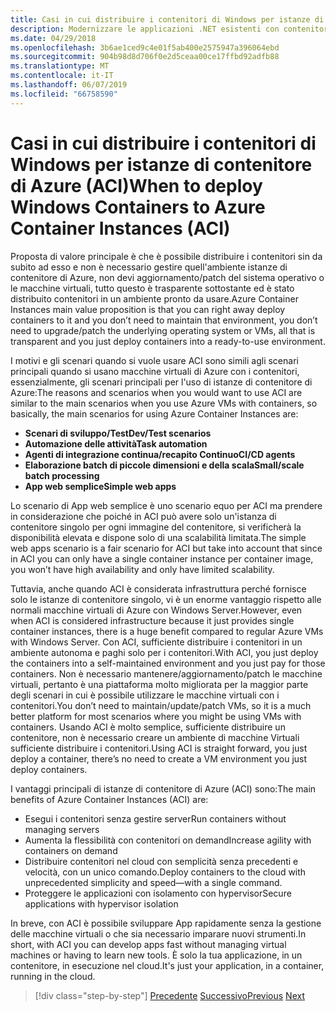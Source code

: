 ```yaml
---
title: Casi in cui distribuire i contenitori di Windows per istanze di contenitore di Azure (ACI)
description: Modernizzare le applicazioni .NET esistenti con contenitori Windows e il Cloud di Azure | Casi in cui distribuire i contenitori di Windows per istanze di contenitore di Azure (ACI)
ms.date: 04/29/2018
ms.openlocfilehash: 3b6ae1ced9c4e01f5ab400e2575947a396064ebd
ms.sourcegitcommit: 904b98d8d706f0e2d5ceaa00ce17ffbd92adfb88
ms.translationtype: MT
ms.contentlocale: it-IT
ms.lasthandoff: 06/07/2019
ms.locfileid: "66758590"
---
```

# <a name="when-to-deploy-windows-containers-to-azure-container-instances-aci"></a><span data-ttu-id="d9485-103">Casi in cui distribuire i contenitori di Windows per istanze di contenitore di Azure (ACI)</span><span class="sxs-lookup"><span data-stu-id="d9485-103">When to deploy Windows Containers to Azure Container Instances (ACI)</span></span>

<span data-ttu-id="d9485-104">Proposta di valore principale è che è possibile distribuire i contenitori sin da subito ad esso e non è necessario gestire quell'ambiente istanze di contenitore di Azure, non devi aggiornamento/patch del sistema operativo o le macchine virtuali, tutto questo è trasparente sottostante ed è stato distribuito contenitori in un ambiente pronto da usare.</span><span class="sxs-lookup"><span data-stu-id="d9485-104">Azure Container Instances main value proposition is that you can right away deploy containers to it and you don’t need to maintain that environment, you don’t need to upgrade/patch the underlying operating system or VMs, all that is transparent and you just deploy containers into a ready-to-use environment.</span></span>

<span data-ttu-id="d9485-105">I motivi e gli scenari quando si vuole usare ACI sono simili agli scenari principali quando si usano macchine virtuali di Azure con i contenitori, essenzialmente, gli scenari principali per l'uso di istanze di contenitore di Azure:</span><span class="sxs-lookup"><span data-stu-id="d9485-105">The reasons and scenarios when you would want to use ACI are similar to the main scenarios when you use Azure VMs with containers, so basically, the main scenarios for using Azure Container Instances are:</span></span>

- <span data-ttu-id="d9485-106">**Scenari di sviluppo/Test**</span><span class="sxs-lookup"><span data-stu-id="d9485-106">**Dev/Test scenarios**</span></span>
- <span data-ttu-id="d9485-107">**Automazione delle attività**</span><span class="sxs-lookup"><span data-stu-id="d9485-107">**Task automation**</span></span>
- <span data-ttu-id="d9485-108">**Agenti di integrazione continua/recapito Continuo**</span><span class="sxs-lookup"><span data-stu-id="d9485-108">**CI/CD agents**</span></span>
- <span data-ttu-id="d9485-109">**Elaborazione batch di piccole dimensioni e della scala**</span><span class="sxs-lookup"><span data-stu-id="d9485-109">**Small/scale batch processing**</span></span>
- <span data-ttu-id="d9485-110">**App web semplice**</span><span class="sxs-lookup"><span data-stu-id="d9485-110">**Simple web apps**</span></span>

<span data-ttu-id="d9485-111">Lo scenario di App web semplice è uno scenario equo per ACI ma prendere in considerazione che poiché in ACI può avere solo un'istanza di contenitore singolo per ogni immagine del contenitore, si verificherà la disponibilità elevata e dispone solo di una scalabilità limitata.</span><span class="sxs-lookup"><span data-stu-id="d9485-111">The simple web apps scenario is a fair scenario for ACI but take into account that since in ACI you can only have a single container instance per container image, you won’t have high availability and only have limited scalability.</span></span>

<span data-ttu-id="d9485-112">Tuttavia, anche quando ACI è considerata infrastruttura perché fornisce solo le istanze di contenitore singolo, vi è un enorme vantaggio rispetto alle normali macchine virtuali di Azure con Windows Server.</span><span class="sxs-lookup"><span data-stu-id="d9485-112">However, even when ACI is considered infrastructure because it just provides single container instances, there is a huge benefit compared to regular Azure VMs with Windows Server.</span></span> <span data-ttu-id="d9485-113">Con ACI, sufficiente distribuire i contenitori in un ambiente autonoma e paghi solo per i contenitori.</span><span class="sxs-lookup"><span data-stu-id="d9485-113">With ACI, you just deploy the containers into a self-maintained environment and you just pay for those containers.</span></span> <span data-ttu-id="d9485-114">Non è necessario mantenere/aggiornamento/patch le macchine virtuali, pertanto è una piattaforma molto migliorata per la maggior parte degli scenari in cui è possibile utilizzare le macchine virtuali con i contenitori.</span><span class="sxs-lookup"><span data-stu-id="d9485-114">You don’t need to maintain/update/patch VMs, so it is a much better platform for most scenarios where you might be using VMs with containers.</span></span> <span data-ttu-id="d9485-115">Usando ACI è molto semplice, sufficiente distribuire un contenitore, non è necessario creare un ambiente di macchine Virtuali sufficiente distribuire i contenitori.</span><span class="sxs-lookup"><span data-stu-id="d9485-115">Using ACI is straight forward, you just deploy a container, there’s no need to create a VM environment you just deploy containers.</span></span>

<span data-ttu-id="d9485-116">I vantaggi principali di istanze di contenitore di Azure (ACI) sono:</span><span class="sxs-lookup"><span data-stu-id="d9485-116">The main benefits of Azure Container Instances (ACI) are:</span></span>

- <span data-ttu-id="d9485-117">Esegui i contenitori senza gestire server</span><span class="sxs-lookup"><span data-stu-id="d9485-117">Run containers without managing servers</span></span>
- <span data-ttu-id="d9485-118">Aumenta la flessibilità con contenitori on demand</span><span class="sxs-lookup"><span data-stu-id="d9485-118">Increase agility with containers on demand</span></span>
- <span data-ttu-id="d9485-119">Distribuire contenitori nel cloud con semplicità senza precedenti e velocità, con un unico comando.</span><span class="sxs-lookup"><span data-stu-id="d9485-119">Deploy containers to the cloud with unprecedented simplicity and speed—with a single command.</span></span>
- <span data-ttu-id="d9485-120">Proteggere le applicazioni con isolamento con hypervisor</span><span class="sxs-lookup"><span data-stu-id="d9485-120">Secure applications with hypervisor isolation</span></span>

<span data-ttu-id="d9485-121">In breve, con ACI è possibile sviluppare App rapidamente senza la gestione delle macchine virtuali o che sia necessario imparare nuovi strumenti.</span><span class="sxs-lookup"><span data-stu-id="d9485-121">In short, with ACI you can develop apps fast without managing virtual machines or having to learn new tools.</span></span> <span data-ttu-id="d9485-122">È solo la tua applicazione, in un contenitore, in esecuzione nel cloud.</span><span class="sxs-lookup"><span data-stu-id="d9485-122">It's just your application, in a container, running in the cloud.</span></span>

> [!div class="step-by-step"]
> <span data-ttu-id="d9485-123">[Precedente](when-to-deploy-windows-containers-to-azure-vms-iaas-cloud.md)
> [Successivo](when-to-deploy-windows-containers-to-azure-container-service-kubernetes.md)</span><span class="sxs-lookup"><span data-stu-id="d9485-123">[Previous](when-to-deploy-windows-containers-to-azure-vms-iaas-cloud.md)
[Next](when-to-deploy-windows-containers-to-azure-container-service-kubernetes.md)</span></span>
